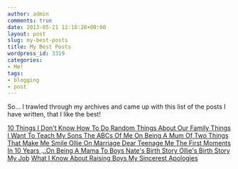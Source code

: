 ```yaml
---
author: admin
comments: true
date: 2013-05-21 12:18:28+00:00
layout: post
slug: my-best-posts
title: My Best Posts
wordpress_id: 3319
categories:
- Me!
tags:
- blogging
- post
---
```


So... I trawled through my archives and came up with this list of the posts I have written, that I like the best!

[10 Things I Don't Know How To Do
](http://www.outmumbered.com/2013/03/21/10-things-i-dont-know-how-to-do/)[Random Things About Our Family
](http://www.outmumbered.com/2013/01/31/random-things-about-our-little-family/)[Things I Want To Teach My Sons
](http://www.outmumbered.com/2013/05/08/advice-for-my-sons/)[The ABCs Of Me
](http://www.outmumbered.com/2013/01/22/the-abcs-of-me/)[On Being A Mum Of Two
](http://www.outmumbered.com/2012/10/04/on-being-a-mum-of-two/)[Things That Make Me Smile
](http://www.outmumbered.com/2012/08/23/things-that-make-me-smile/)[Ollie On Marriage
](http://www.outmumbered.com/2012/08/21/ollie-on-marriage/)[Dear Teenage Me
](http://www.outmumbered.com/2012/08/16/dear-teenage-me/)[The First Moments
](http://www.outmumbered.com/2012/06/13/the-first-moments/)[In 10 Years
](http://www.outmumbered.com/2012/04/24/in-10-years-time/).[..On Being A Mama To Boys
](http://www.outmumbered.com/2012/04/13/on-being-a-mama-to-boys/)[Nate's Birth Story
](http://www.outmumbered.com/2012/01/22/the-birth-story/)[Ollie's Birth Story](http://www.outmumbered.com/2008/06/10/birth-story/)
[My Job](http://www.outmumbered.com/2013/01/15/my-job/)
[What I Know About Raising Boys
](http://www.outmumbered.com/2013/05/02/what-i-know-about-raising-boys/)[My Sincerest Apologies](http://www.outmumbered.com/2013/05/13/my-sincerest-apologies/)


